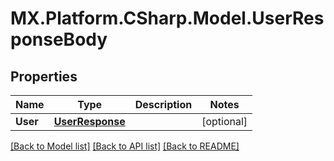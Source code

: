 # MX.Platform.CSharp.Model.UserResponseBody

## Properties

Name | Type | Description | Notes
------------ | ------------- | ------------- | -------------
**User** | [**UserResponse**](UserResponse.md) |  | [optional] 

[[Back to Model list]](../README.md#documentation-for-models) [[Back to API list]](../README.md#documentation-for-api-endpoints) [[Back to README]](../README.md)

